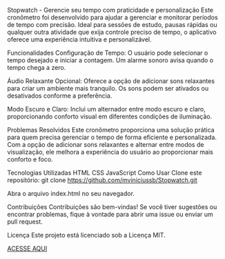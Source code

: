 Stopwatch - Gerencie seu tempo com praticidade e personalização
Este cronômetro foi desenvolvido para ajudar a gerenciar e monitorar períodos de tempo com precisão. Ideal para sessões de estudo, pausas rápidas ou qualquer outra atividade que exija controle preciso de tempo, o aplicativo oferece uma experiência intuitiva e personalizável.

Funcionalidades
Configuração de Tempo: O usuário pode selecionar o tempo desejado e iniciar a contagem. Um alarme sonoro avisa quando o tempo chega a zero.

Áudio Relaxante Opcional: Oferece a opção de adicionar sons relaxantes para criar um ambiente mais tranquilo. Os sons podem ser ativados ou desativados conforme a preferência.

Modo Escuro e Claro: Inclui um alternador entre modo escuro e claro, proporcionando conforto visual em diferentes condições de iluminação.

Problemas Resolvidos
Este cronômetro proporciona uma solução prática para quem precisa gerenciar o tempo de forma eficiente e personalizada. Com a opção de adicionar sons relaxantes e alternar entre modos de visualização, ele melhora a experiência do usuário ao proporcionar mais conforto e foco.

Tecnologias Utilizadas
HTML
CSS
JavaScript
Como Usar
Clone este repositório:
git clone https://github.com/mviniciussb/Stopwatch.git

Abra o arquivo index.html no seu navegador.

Contribuições
Contribuições são bem-vindas! Se você tiver sugestões ou encontrar problemas, fique à vontade para abrir uma issue ou enviar um pull request.

Licença
Este projeto está licenciado sob a Licença MIT.



[ACESSE AQUI](https://mviniciussb.github.io/Stopwatch/)
